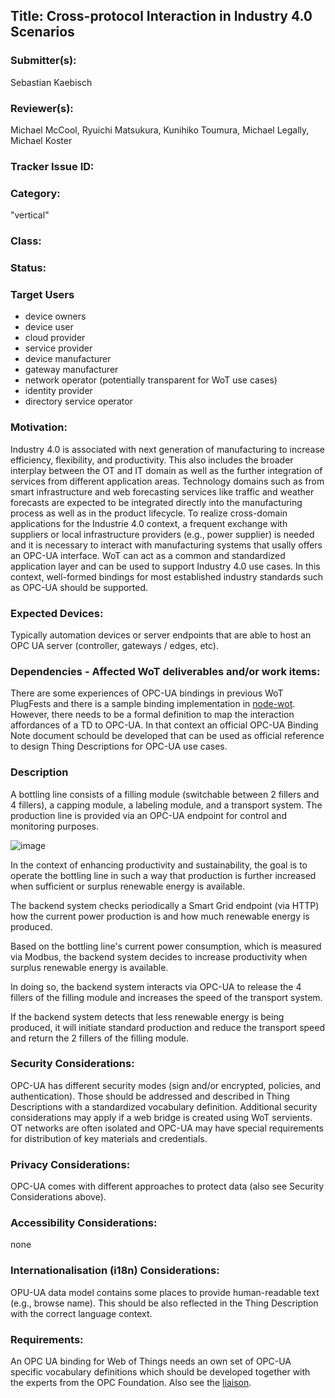## Title: Cross-protocol Interaction in Industry 4.0 Scenarios

### Submitter(s): 

Sebastian Kaebisch 

### Reviewer(s):

Michael McCool, Ryuichi Matsukura, Kunihiko Toumura, Michael Legally, Michael Koster

### Tracker Issue ID:

### Category:

"vertical"

### Class: 

### Status: 

### Target Users

- device owners
- device user
- cloud provider
- service provider
- device manufacturer
- gateway manufacturer
- network operator (potentially transparent for WoT use cases)
- identity provider
- directory service operator

### Motivation:
Industry 4.0 is associated with next generation of manufacturing to increase efficiency, flexibility, and productivity. This also includes the broader interplay between the OT and IT domain as well as the further integration of services from different application areas. Technology domains such as from smart infrastructure and web forecasting services like traffic and weather forecasts are expected to be integrated directly into the manufacturing process as well as in the product lifecycle. To realize cross-domain applications for the Industrie 4.0 context, a frequent exchange with suppliers or local infrastructure providers (e.g., power supplier) is needed and it is necessary to interact with manufacturing systems that usally offers an OPC-UA interface. WoT can act as a common and standardized application layer and can be used to support Industry 4.0 use cases. In this context, well-formed bindings for most established industry standards such as OPC-UA should be supported.
 

### Expected Devices:

Typically automation devices or server endpoints that are able to host an OPC UA server (controller, gateways / edges, etc). 

### Dependencies - Affected WoT deliverables and/or work items:
There are some experiences of OPC-UA bindings in previous WoT PlugFests and there is a sample binding implementation in [node-wot](https://github.com/eclipse/thingweb.node-wot/). However, there needs to be a formal definition to map the interaction affordances of a TD to OPC-UA. In that context an official OPC-UA Binding Note document schould be developed that can be used as official reference to design Thing Descriptions for OPC-UA use cases. 


### Description
A bottling line consists of a filling module (switchable between 2 fillers and 4 fillers), a capping module, a labeling module, and a transport system. The production line is provided via an OPC-UA endpoint for control and monitoring purposes.

![image](https://user-images.githubusercontent.com/13832739/140924270-9ca88444-f48c-4978-b26b-ae5bf83303e8.png)

In the context of enhancing productivity and sustainability, the goal is to operate the bottling line in such a way that production is further increased when sufficient or surplus renewable energy is available. 

The backend system checks periodically a Smart Grid endpoint (via HTTP) how the current power production is and how much renewable energy is produced. 

Based on the bottling line's current power consumption, which is measured via Modbus, the backend system decides to increase productivity when surplus renewable energy is available.

In doing so, the backend system interacts via OPC-UA to release the 4 fillers of the filling module and increases the speed of the transport system.

If the backend system detects that less renewable energy is being produced, it will initiate standard production and reduce the transport speed and return the 2 fillers of the filling module.


### Security Considerations:

OPC-UA has different security modes (sign and/or encrypted, policies, and authentication). Those should be addressed and described in Thing Descriptions with a standardized vocabulary definition. Additional security considerations may apply if a web bridge is created using WoT servients. OT networks are often isolated and OPC-UA may have special requirements for distribution of key materials and credentials.

### Privacy Considerations:

OPC-UA comes with different approaches to protect data (also see Security Considerations above).

### Accessibility Considerations:

none

### Internationalisation (i18n) Considerations:

OPU-UA data model contains some places to provide human-readable text (e.g., browse name). This should be also reflected in the Thing Description with the correct language context. 

### Requirements:

An OPC UA binding for Web of Things needs an own set of OPC-UA specific vocabulary definitions which should be developed together with the experts from the OPC Foundation. Also see the [liaison](https://opcfoundation.org/news/opc-foundation-news/w3c-and-opcf-to-integrate-opc-ua-into-the-web-of-things/).
 


